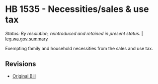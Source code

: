 # HB 1535 - Necessities/sales & use tax
*Status: By resolution, reintroduced and retained in present status.* | [leg.wa.gov summary](https://app.leg.wa.gov/billsummary?BillNumber=1535&Year=2021)

Exempting family and household necessities from the sales and use tax.

## Revisions
* [Original Bill](1/)
